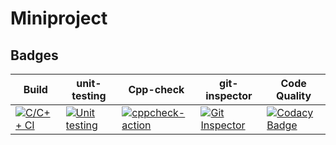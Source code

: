# Miniproject
## Badges
| Build                                                                                                                                                                                     | unit-testing                                                                                                                                                                                      | Cpp-check                                                                                                                                                                                          | git-inspector                                                                                                                                                                                              | Code Quality                                                                                                                                                                                                                                     |
|-------------------------------------------------------------------------------------------------------------------------------------------------------------------------------------------|---------------------------------------------------------------------------------------------------------------------------------------------------------------------------------------------------|----------------------------------------------------------------------------------------------------------------------------------------------------------------------------------------------------|------------------------------------------------------------------------------------------------------------------------------------------------------------------------------------------------------------|--------------------------------------------------------------------------------------------------------------------------------------------------------------------------------------------------------------------------------------------------|
[![C/C++ CI](https://github.com/99003575/Miniproject/actions/workflows/c-build.yml/badge.svg)](https://github.com/99003575/Miniproject/actions/workflows/c-build.yml)|[![Unit testing](https://github.com/99003575/Miniproject/actions/workflows/unit-test.yml/badge.svg)](https://github.com/99003575/Miniproject/actions/workflows/unit-test.yml)|[![cppcheck-action](https://github.com/99003575/Miniproject/actions/workflows/cppcheck.yml/badge.svg)](https://github.com/99003575/Miniproject/actions/workflows/cppcheck.yml)|[![Git Inspector](https://github.com/99003575/Miniproject/actions/workflows/git-inspector.yml/badge.svg)](https://github.com/99003575/Miniproject/actions/workflows/git-inspector.yml)| [![Codacy Badge](https://api.codacy.com/project/badge/Grade/25e44ce6af794ea4b7ab3ba747b46f84)](https://app.codacy.com/gh/99003527/MiniProject_EMB_Linux?utm_source=github.com&utm_medium=referral&utm_content=99003527/MiniProject_EMB_Linux&utm_campaign=Badge_Grade) |
